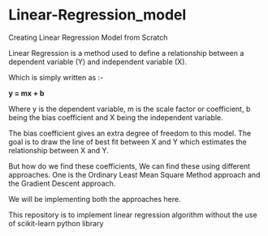 # Linear-Regression_model
Creating Linear Regression Model from Scratch

Linear Regression is a method used to define a relationship between a dependent variable (Y) and independent variable (X).

Which is simply written as :-

**y = mx + b**

Where y is the dependent variable, m is the scale factor or coefficient, b being the bias coefficient and X being the independent variable.

The bias coefficient gives an extra degree of freedom to this model. The goal is to draw the line of best fit between X and Y which estimates the relationship between X and Y.


But how do we find these coefficients, We can find these using different approaches. One is the Ordinary Least Mean Square Method approach and the Gradient Descent approach. 

We will be implementing both the approaches here.

This repository is to implement linear regression algorithm without the use of scikit-learn python library

